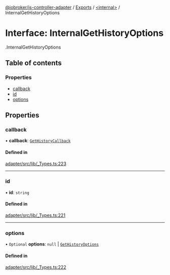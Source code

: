 [@iobroker/js-controller-adapter](../README.md) / [Exports](../modules.md) / [<internal\>](../modules/internal_.md) / InternalGetHistoryOptions

# Interface: InternalGetHistoryOptions

[<internal>](../modules/internal_.md).InternalGetHistoryOptions

## Table of contents

### Properties

- [callback](internal_.InternalGetHistoryOptions.md#callback)
- [id](internal_.InternalGetHistoryOptions.md#id)
- [options](internal_.InternalGetHistoryOptions.md#options)

## Properties

### callback

• **callback**: [`GetHistoryCallback`](../modules/internal_.md#gethistorycallback)

#### Defined in

[adapter/src/lib/_Types.ts:223](https://github.com/ioBroker/ioBroker.js-controller/blob/a0c54039/packages/adapter/src/lib/_Types.ts#L223)

___

### id

• **id**: `string`

#### Defined in

[adapter/src/lib/_Types.ts:221](https://github.com/ioBroker/ioBroker.js-controller/blob/a0c54039/packages/adapter/src/lib/_Types.ts#L221)

___

### options

• `Optional` **options**: ``null`` \| [`GetHistoryOptions`](internal_.GetHistoryOptions.md)

#### Defined in

[adapter/src/lib/_Types.ts:222](https://github.com/ioBroker/ioBroker.js-controller/blob/a0c54039/packages/adapter/src/lib/_Types.ts#L222)
